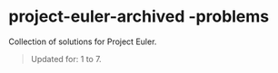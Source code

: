 # project-euler-archived -problems
Collection of solutions for Project Euler.
> Updated for: 1 to 7.

